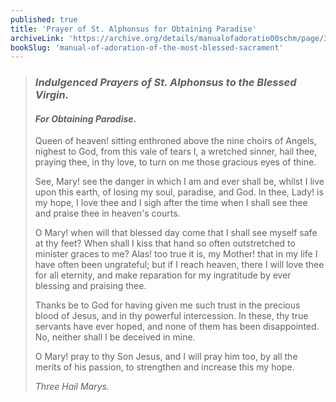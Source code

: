 ```yaml
---
published: true
title: 'Prayer of St. Alphonsus for Obtaining Paradise'
archiveLink: 'https://archive.org/details/manualofadoratio00schm/page/377?view=theater'
bookSlug: 'manual-of-adoration-of-the-most-blessed-sacrament'
---
```


> ### *Indulgenced Prayers of St. Alphonsus to the Blessed Virgin.*
>
> #### *For Obtaining Paradise.*
>
> Queen of heaven! sitting enthroned above the nine choirs of Angels, nighest to God, from this vale of tears I, a wretched sinner, hail thee, praying thee, in thy love, to turn on me those gracious eyes of thine.
>
> See, Mary! see the danger in which I am and ever shall be, whilst I live upon this earth, of losing my soul, paradise, and God. In thee, Lady! is my hope, I love thee and I sigh after the time when I shall see thee and praise thee in heaven's courts.
>
> O Mary! when will that blessed day come that I shall see myself safe at thy feet? When shall I kiss that hand so often outstretched to minister graces to me? Alas! too true it is, my Mother! that in my life I have often been ungrateful; but if I reach heaven, there I will love thee for all eternity, and make reparation for my ingratitude by ever blessing and praising thee.
>
> Thanks be to God for having given me such trust in the precious blood of Jesus, and in thy powerful intercession. In these, thy true servants have ever hoped, and none of them has been disappointed. No, neither shall I be deceived in mine.
>
> O Mary! pray to thy Son Jesus, and I will pray him too, by all the merits of his passion, to strengthen and increase this my hope.
>
> *Three Hail Marys.*
